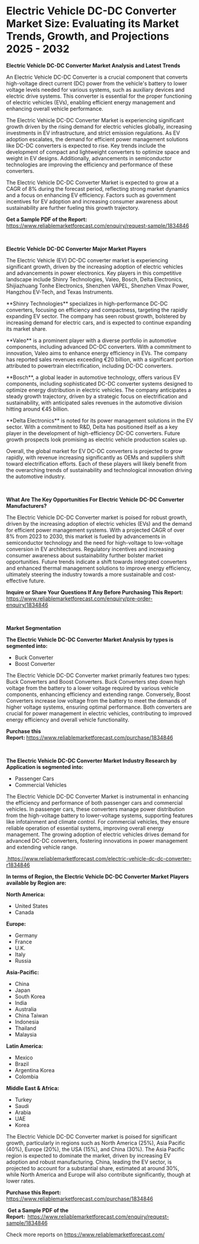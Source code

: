 <p><h1>Electric Vehicle DC-DC Converter Market Size: Evaluating its Market Trends, Growth, and Projections 2025 - 2032</h1></p><p><strong>Electric Vehicle DC-DC Converter Market Analysis and Latest Trends</strong></p>
<p><p>An Electric Vehicle DC-DC Converter is a crucial component that converts high-voltage direct current (DC) power from the vehicle's battery to lower voltage levels needed for various systems, such as auxiliary devices and electric drive systems. This converter is essential for the proper functioning of electric vehicles (EVs), enabling efficient energy management and enhancing overall vehicle performance.</p><p>The Electric Vehicle DC-DC Converter Market is experiencing significant growth driven by the rising demand for electric vehicles globally, increasing investments in EV infrastructure, and strict emission regulations. As EV adoption escalates, the demand for efficient power management solutions like DC-DC converters is expected to rise. Key trends include the development of compact and lightweight converters to optimize space and weight in EV designs. Additionally, advancements in semiconductor technologies are improving the efficiency and performance of these converters.</p><p>The Electric Vehicle DC-DC Converter Market is expected to grow at a CAGR of 8% during the forecast period, reflecting strong market dynamics and a focus on enhancing EV efficiency. Factors such as government incentives for EV adoption and increasing consumer awareness about sustainability are further fueling this growth trajectory.</p></p>
<p><strong>Get a Sample PDF of the Report:&nbsp;</strong> <a href="https://www.reliablemarketforecast.com/enquiry/request-sample/1834846?utm_campaign=2333&utm_medium=2&utm_source=Github&utm_content=ia&utm_term=26032025&utm_id=electric-vehicle-dc-dc-converter">https://www.reliablemarketforecast.com/enquiry/request-sample/1834846</a></p>
<p>&nbsp;</p>
<p><strong>Electric Vehicle DC-DC Converter Major Market Players</strong></p>
<p><p>The Electric Vehicle (EV) DC-DC converter market is experiencing significant growth, driven by the increasing adoption of electric vehicles and advancements in power electronics. Key players in this competitive landscape include Shinry Technologies, Valeo, Bosch, Delta Electronics, Shijiazhuang Tonhe Electronics, Shenzhen VAPEL, Shenzhen Vmax Power, Hangzhou EV-Tech, and Texas Instruments.</p><p>**Shinry Technologies** specializes in high-performance DC-DC converters, focusing on efficiency and compactness, targeting the rapidly expanding EV sector. The company has seen robust growth, bolstered by increasing demand for electric cars, and is expected to continue expanding its market share.</p><p>**Valeo** is a prominent player with a diverse portfolio in automotive components, including advanced DC-DC converters. With a commitment to innovation, Valeo aims to enhance energy efficiency in EVs. The company has reported sales revenues exceeding €20 billion, with a significant portion attributed to powertrain electrification, including DC-DC converters.</p><p>**Bosch**, a global leader in automotive technology, offers various EV components, including sophisticated DC-DC converter systems designed to optimize energy distribution in electric vehicles. The company anticipates a steady growth trajectory, driven by a strategic focus on electrification and sustainability, with anticipated sales revenues in the automotive division hitting around €45 billion.</p><p>**Delta Electronics** is noted for its power management solutions in the EV sector. With a commitment to R&D, Delta has positioned itself as a key player in the development of high-efficiency DC-DC converters. Future growth prospects look promising as electric vehicle production scales up.</p><p>Overall, the global market for EV DC-DC converters is projected to grow rapidly, with revenue increasing significantly as OEMs and suppliers shift toward electrification efforts. Each of these players will likely benefit from the overarching trends of sustainability and technological innovation driving the automotive industry.</p></p>
<p>&nbsp;</p>
<p><strong>What Are The Key Opportunities For Electric Vehicle DC-DC Converter Manufacturers?</strong></p>
<p><p>The Electric Vehicle DC-DC Converter market is poised for robust growth, driven by the increasing adoption of electric vehicles (EVs) and the demand for efficient power management systems. With a projected CAGR of over 8% from 2023 to 2030, this market is fueled by advancements in semiconductor technology and the need for high-voltage to low-voltage conversion in EV architectures. Regulatory incentives and increasing consumer awareness about sustainability further bolster market opportunities. Future trends indicate a shift towards integrated converters and enhanced thermal management solutions to improve energy efficiency, ultimately steering the industry towards a more sustainable and cost-effective future.</p></p>
<p><strong>Inquire or Share Your Questions If Any Before Purchasing This Report:</strong> <a href="https://www.reliablemarketforecast.com/enquiry/pre-order-enquiry/1834846?utm_campaign=2333&utm_medium=2&utm_source=Github&utm_content=ia&utm_term=26032025&utm_id=electric-vehicle-dc-dc-converter">https://www.reliablemarketforecast.com/enquiry/pre-order-enquiry/1834846</a></p>
<p>&nbsp;</p>
<p><strong>Market Segmentation</strong></p>
<p><strong>The Electric Vehicle DC-DC Converter Market Analysis by types is segmented into:</strong></p>
<p><ul><li>Buck Converter</li><li>Boost Converter</li></ul></p>
<p><p>The Electric Vehicle DC-DC Converter market primarily features two types: Buck Converters and Boost Converters. Buck Converters step down high voltage from the battery to a lower voltage required by various vehicle components, enhancing efficiency and extending range. Conversely, Boost Converters increase low voltage from the battery to meet the demands of higher voltage systems, ensuring optimal performance. Both converters are crucial for power management in electric vehicles, contributing to improved energy efficiency and overall vehicle functionality.</p></p>
<p><strong>Purchase this Report:&nbsp;</strong><a href="https://www.reliablemarketforecast.com/purchase/1834846?utm_campaign=2333&utm_medium=2&utm_source=Github&utm_content=ia&utm_term=26032025&utm_id=electric-vehicle-dc-dc-converter">https://www.reliablemarketforecast.com/purchase/1834846</a></p>
<p>&nbsp;</p>
<p><strong>The Electric Vehicle DC-DC Converter Market Industry Research by Application is segmented into:</strong></p>
<p><ul><li>Passenger Cars</li><li>Commercial Vehicles</li></ul></p>
<p><p>The Electric Vehicle DC-DC Converter Market is instrumental in enhancing the efficiency and performance of both passenger cars and commercial vehicles. In passenger cars, these converters manage power distribution from the high-voltage battery to lower-voltage systems, supporting features like infotainment and climate control. For commercial vehicles, they ensure reliable operation of essential systems, improving overall energy management. The growing adoption of electric vehicles drives demand for advanced DC-DC converters, fostering innovations in power management and extending vehicle range.</p></p>
<p><a href="https://www.reliablemarketforecast.com/electric-vehicle-dc-dc-converter-r1834846?utm_campaign=2333&utm_medium=2&utm_source=Github&utm_content=ia&utm_term=26032025&utm_id=electric-vehicle-dc-dc-converter">&nbsp;https://www.reliablemarketforecast.com/electric-vehicle-dc-dc-converter-r1834846</a></p>
<p><strong>In terms of Region, the Electric Vehicle DC-DC Converter Market Players available by Region are:</strong></p>
<p>
    <p> <strong> North America: </strong>
        <ul>
            <li>United States</li>
            <li>Canada</li>
        </ul>
        </p> 
    <p> <strong> Europe: </strong>
        <ul>
            <li>Germany</li>
            <li>France</li>
            <li>U.K.</li>
            <li>Italy</li>
            <li>Russia</li>
        </ul>
        </p> 
    <p> <strong> Asia-Pacific: </strong>
        <ul>
            <li>China</li>
            <li>Japan</li>
            <li>South Korea</li>
            <li>India</li>
            <li>Australia</li>
            <li>China Taiwan</li>
            <li>Indonesia</li>
            <li>Thailand</li>
            <li>Malaysia</li>
        </ul>
        </p> 
    <p> <strong> Latin America: </strong>
        <ul>
            <li>Mexico</li>
            <li>Brazil</li>
            <li>Argentina Korea</li>
            <li>Colombia</li>
        </ul>
        </p> 
    <p> <strong> Middle East & Africa: </strong>
        <ul>
            <li>Turkey</li>
            <li>Saudi</li>
            <li>Arabia</li>
            <li>UAE</li>
            <li>Korea</li>
        </ul>
    </p>
    </p>
<p><p>The Electric Vehicle DC-DC Converter market is poised for significant growth, particularly in regions such as North America (25%), Asia Pacific (40%), Europe (20%), the USA (15%), and China (30%). The Asia Pacific region is expected to dominate the market, driven by increasing EV adoption and robust manufacturing. China, leading the EV sector, is projected to account for a substantial share, estimated at around 30%, while North America and Europe will also contribute significantly, though at lower rates.</p></p>
<p><strong>Purchase this Report: </strong><a href="https://www.reliablemarketforecast.com/purchase/1834846?utm_campaign=2333&utm_medium=2&utm_source=Github&utm_content=ia&utm_term=26032025&utm_id=electric-vehicle-dc-dc-converter">https://www.reliablemarketforecast.com/purchase/1834846</a></p>
<p>&nbsp;<strong>Get a Sample PDF of the Report:&nbsp;&nbsp;</strong><a href="https://www.reliablemarketforecast.com/enquiry/request-sample/1834846?utm_campaign=2333&utm_medium=2&utm_source=Github&utm_content=ia&utm_term=26032025&utm_id=electric-vehicle-dc-dc-converter">https://www.reliablemarketforecast.com/enquiry/request-sample/1834846</a></p>
<p><strong></strong></p>
<p>Check more reports on <a href="https://www.reliablemarketforecast.com/?utm_campaign=2333&utm_medium=2&utm_source=Github&utm_content=ia&utm_term=26032025&utm_id=electric-vehicle-dc-dc-converter">https://www.reliablemarketforecast.com/</a></p>